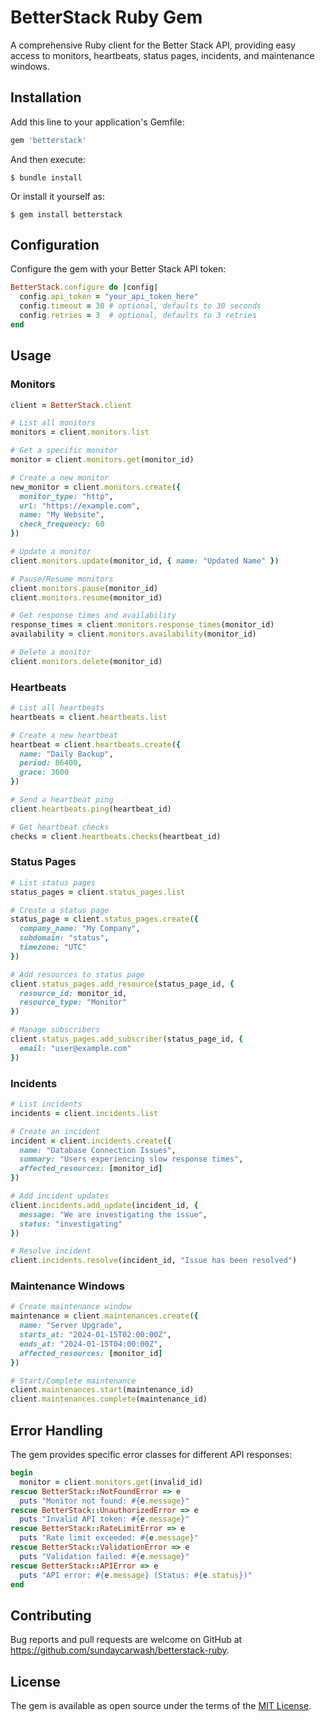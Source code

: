 # BetterStack Ruby Gem

A comprehensive Ruby client for the Better Stack API, providing easy access to monitors, heartbeats, status pages, incidents, and maintenance windows.

## Installation

Add this line to your application's Gemfile:

```ruby
gem 'betterstack'
```

And then execute:

    $ bundle install

Or install it yourself as:

    $ gem install betterstack

## Configuration

Configure the gem with your Better Stack API token:

```ruby
BetterStack.configure do |config|
  config.api_token = "your_api_token_here"
  config.timeout = 30 # optional, defaults to 30 seconds
  config.retries = 3  # optional, defaults to 3 retries
end
```

## Usage

### Monitors

```ruby
client = BetterStack.client

# List all monitors
monitors = client.monitors.list

# Get a specific monitor
monitor = client.monitors.get(monitor_id)

# Create a new monitor
new_monitor = client.monitors.create({
  monitor_type: "http",
  url: "https://example.com",
  name: "My Website",
  check_frequency: 60
})

# Update a monitor
client.monitors.update(monitor_id, { name: "Updated Name" })

# Pause/Resume monitors
client.monitors.pause(monitor_id)
client.monitors.resume(monitor_id)

# Get response times and availability
response_times = client.monitors.response_times(monitor_id)
availability = client.monitors.availability(monitor_id)

# Delete a monitor
client.monitors.delete(monitor_id)
```

### Heartbeats

```ruby
# List all heartbeats
heartbeats = client.heartbeats.list

# Create a new heartbeat
heartbeat = client.heartbeats.create({
  name: "Daily Backup",
  period: 86400,
  grace: 3600
})

# Send a heartbeat ping
client.heartbeats.ping(heartbeat_id)

# Get heartbeat checks
checks = client.heartbeats.checks(heartbeat_id)
```

### Status Pages

```ruby
# List status pages
status_pages = client.status_pages.list

# Create a status page
status_page = client.status_pages.create({
  company_name: "My Company",
  subdomain: "status",
  timezone: "UTC"
})

# Add resources to status page
client.status_pages.add_resource(status_page_id, {
  resource_id: monitor_id,
  resource_type: "Monitor"
})

# Manage subscribers
client.status_pages.add_subscriber(status_page_id, {
  email: "user@example.com"
})
```

### Incidents

```ruby
# List incidents
incidents = client.incidents.list

# Create an incident
incident = client.incidents.create({
  name: "Database Connection Issues",
  summary: "Users experiencing slow response times",
  affected_resources: [monitor_id]
})

# Add incident updates
client.incidents.add_update(incident_id, {
  message: "We are investigating the issue",
  status: "investigating"
})

# Resolve incident
client.incidents.resolve(incident_id, "Issue has been resolved")
```

### Maintenance Windows

```ruby
# Create maintenance window
maintenance = client.maintenances.create({
  name: "Server Upgrade",
  starts_at: "2024-01-15T02:00:00Z",
  ends_at: "2024-01-15T04:00:00Z",
  affected_resources: [monitor_id]
})

# Start/Complete maintenance
client.maintenances.start(maintenance_id)
client.maintenances.complete(maintenance_id)
```

## Error Handling

The gem provides specific error classes for different API responses:

```ruby
begin
  monitor = client.monitors.get(invalid_id)
rescue BetterStack::NotFoundError => e
  puts "Monitor not found: #{e.message}"
rescue BetterStack::UnauthorizedError => e
  puts "Invalid API token: #{e.message}"
rescue BetterStack::RateLimitError => e
  puts "Rate limit exceeded: #{e.message}"
rescue BetterStack::ValidationError => e
  puts "Validation failed: #{e.message}"
rescue BetterStack::APIError => e
  puts "API error: #{e.message} (Status: #{e.status})"
end
```

## Contributing

Bug reports and pull requests are welcome on GitHub at https://github.com/sundaycarwash/betterstack-ruby.

## License

The gem is available as open source under the terms of the [MIT License](https://opensource.org/licenses/MIT).
